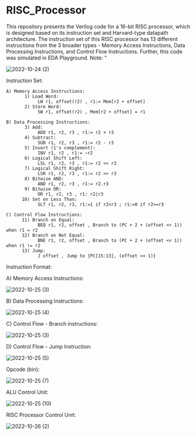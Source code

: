 # RISC_Processor
This repository presents the Verilog code for a 16-bit RISC processor, which is designed based on its instruction set and Harvard-type datapath architecture. The instruction set of this RISC processor has 13 different instructions from the 3 broader types - Memory Access Instructions, Data Processing Instructions, and Control Flow Instructions. Further, this code was simulated in EDA Playground. 
Note: "

![2022-10-24 (2)](https://user-images.githubusercontent.com/76448256/197538688-903011f5-b9f4-43de-9f03-30583dd797f2.png)

Instruction Set:

    A) Memory Access Instructions:
           1) Load Word: 
                LW r1, offset(r2) , r1:= Mem[r2 + offset]
           2) Store Word:
                SW r1, offset(r2) , Mem[r2 + offset] = r1
    
    B) Data Processing Instructions:
           3) Add:
                ADD r1, r2, r3 , r1:= r2 + r3
           4) Subtract:
                SUB r1, r2, r3 , r1:= r2 - r3
           5) Invert (1's complement):
                INV r1, r2 , r1:= ~r2
           6) Logical Shift Left:
                LSL r1, r2, r3 , r1:= r2 << r3
           7) Logical Shift Right:
                LSR r1, r2, r3 , r1:= r2 >> r3
           8) Bitwise AND:
                AND r1, r2, r3 , r1:= r2.r3
           9) Bitwise OR:
                OR r1, r2, r3 , r1: r2|r3
          10) Set on Less Than:
                SLT r1, r2, r3, r1:=1 if r2<r3 ; r1:=0 if r2>=r3

    C) Control Flow Instructions:
          11) Branch on Equal:
                BEQ r1, r2, offset , Branch to (PC + 2 + (offset << 1)) when r1 = r2
          12) Branch on Not Equal:
                BNE r1, r2, offset , Branch to (PC + 2 + (offset << 1)) when r1 != r2
          13) Jump:
                J offset , Jump to {PC[15:13], (offset << 1)}

Instruction Format:

A) Memory Access Instructions:

![2022-10-25 (3)](https://user-images.githubusercontent.com/76448256/197834751-0e831a15-ec1c-4342-bc3d-72695c07e812.png)

B) Data Processing Instructions:

![2022-10-25 (4)](https://user-images.githubusercontent.com/76448256/197835448-1e604e1e-f659-4022-8ca0-730c787dae23.png)

C) Control Flow - Branch instructions:

![2022-10-25 (3)](https://user-images.githubusercontent.com/76448256/197835556-7527a05a-1450-4dbf-80e5-24bbd9974d5c.png)

D) Control Flow - Jump Instruction:

![2022-10-25 (5)](https://user-images.githubusercontent.com/76448256/197835721-94229431-f811-4fb8-981b-f868c51a790e.png)

Opcode (bin):

![2022-10-25 (7)](https://user-images.githubusercontent.com/76448256/197838690-641a73f5-054d-498f-878c-741d83146bb2.png)

ALU Control Unit:

![2022-10-25 (10)](https://user-images.githubusercontent.com/76448256/197851376-d002dff2-5d78-4b67-be64-b939341d2e31.png)

RISC Processor Control Unit:

![2022-10-26 (2)](https://user-images.githubusercontent.com/76448256/197855807-8ee628f8-9b5e-46b6-bfdf-d2db9f1181f4.png)
